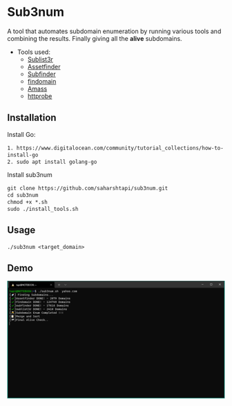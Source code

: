 # Sub3num

A tool that automates subdomain enumeration by running various tools and combining the results. Finally giving all the **alive** subdomains.

* Tools used:
  * [Sublist3r](https://github.com/aboul3la/Sublist3r.git) 
  * [Assetfinder](https://github.com/tomnomnom/assetfinder)
  * [Subfinder](https://github.com/projectdiscovery/subfinder)
  * [findomain](https://github.com/Findomain/Findomain)
  * [Amass](https://github.com/OWASP/Amass)
  * [httprobe](https://github.com/tomnomnom/httprobe)

## Installation 

Install Go: 
```
1. https://www.digitalocean.com/community/tutorial_collections/how-to-install-go
2. sudo apt install golang-go
```
Install sub3num
```
git clone https://github.com/saharshtapi/sub3num.git
cd sub3num
chmod +x *.sh
sudo ./install_tools.sh
```

## Usage 
```
./sub3num <target_domain>
```

## Demo
 <img src="Demo.png" alt="sub3num" width="700px"></a>
